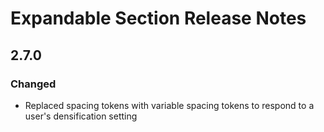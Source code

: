 <!-- Release notes authoring guidelines: http://keepachangelog.com/ -->

# Expandable Section Release Notes

<!-- ## [Unreleased] -->

## 2.7.0

### Changed
- Replaced spacing tokens with variable spacing tokens to respond to a user's densification setting
